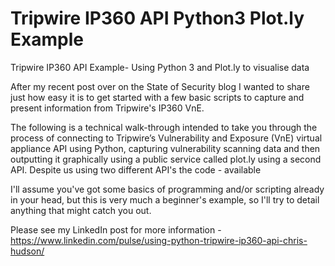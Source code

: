 # Tripwire IP360 API Python3 Plot.ly Example
Tripwire IP360 API Example- Using Python 3 and Plot.ly to visualise data

After my recent post over on the State of Security blog I wanted to share just how easy it is to get started with a few basic scripts to capture and present information from Tripwire's IP360 VnE. 

The following is a technical walk-through intended to take you through the process of connecting to Tripwire’s Vulnerability and Exposure (VnE) virtual appliance API using Python, capturing vulnerability scanning data and then outputting it graphically using a public service called plot.ly using a second API. Despite us using two different API's the code - available 

I'll assume you've got some basics of programming and/or scripting already in your head, but this is very much a beginner's example, so I'll try to detail anything that might catch you out.

Please see my LinkedIn post for more information - https://www.linkedin.com/pulse/using-python-tripwire-ip360-api-chris-hudson/
